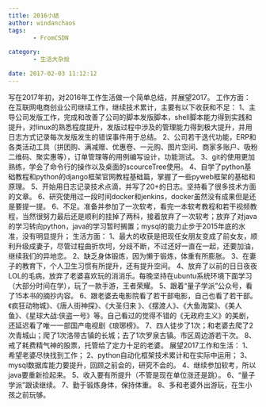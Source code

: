 ```yaml
---
title: 2016小结
author: windanchaos
tags: 
       - FromCSDN

category: 
       - 生活大杂烩

date: 2017-02-03 11:12:12
---
```

写在2017年初，对2016年工作生活做一个简单总结，并展望2017。
工作方面：
在互联网电商创业公司继续工作，继续技术累计，主要有以下收获和不足：
1、主导公司发版工作，完成和改善了公司的脚本发版脚本，shell脚本能力得到实践和提升，对linux的熟悉程度提升，发版过程中涉及的管理能力得到极大提升，并用日志方式记录每次发版发生的错误事件用于总结。
2、公司若干迭代功能，ERP和各类活动工具（拼团购、满减赠、优惠卷、一元购、图片空间、商家多账户、吸粉二维码、聚实惠等），订单管理等的用例编写设计，功能测试。
3、git的使用更加熟练，学会了命令行的操作以及桌面的scourceTree使用。
4、自学了python基础教程和python的django框架官网教程基础篇，掌握了一些pyweb框架的基础和原理。
5、开始用日志记录技术点滴，并写了20+的日志。坚持看了很多技术方面的文章。
6、研究使用过一段时间docker和jenkins，docker虽然没有成果但是还是要提一提。
6、不足。准备并参加了一次软考，看完一本软考教程和若干视频教程，当然很努力最后还是顺利的挂掉了两科，接着放弃了一次软考；放弃了对java的学习转向python，java的学习暂时搁置；mysql的能力止步于2015年底的水准，没有明显提升；
生活方面：
1、最大的收获是把现任女朋友变成了前女友，顺利升级成妻子，尽管过程曲折坎坷，分歧不断，不过还好一直在一起，还要加油，继续我们的异地恋。
2、缺乏身体锻炼，因为懒于锻炼，体重有所膨胀。
3、在妻子的教育下，个人卫生习惯有所提升，还有提升空间。
4、放弃了以前的日日夜夜LOL的毛病，放弃了老婆喜欢玩的消消乐。每晚坚持在ubuntu系统环境下面学习（大部分时间在学），玩了一款手游，王者荣耀。
5、跟着“量子学派”公众号，看了15本书的摘抄内容。
6、跟老婆去电影院看了若干部电影，自己也看了若干部。《疯狂动物城》、《唐人街神探》、《大圣归来
》、《摆渡人》、《大鱼海棠》、《美人鱼》、《星球大战:侠盗一号》等。自己看过的觉得不错的《无政府主义》的美剧，还延迟看了唯一一部国产电视剧《琅琊榜》。
7、四人徒步了1次；和老婆去爬了2次青城山；爬了1次洛带古镇的长城；去了1次罗泉古镇。市区周边游若干次。
8、戒了耗费精气神的股票，托管给了定力十足的老婆。
展望2017工作和生活：
1、希望老婆尽快找到工作；
2、python自动化框架技术累计和在实际中运用；
3、mysql数据库能力要提升，回顾之前会的，研究不会的。
4、继续参加软考，所以java要重新捡起来。
5、收入要有所提升（不管是现在单位涨还是跳）。
6、“量子学派”跟读继续。
7、勤于锻炼身体，保持体重。
8、多和老婆外出游玩，在生小孩之前玩够。